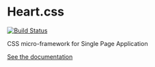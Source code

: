 Heart.css
=====

[![Build Status](https://travis-ci.org/Freddy03h/heart.css.png?branch=master)](https://travis-ci.org/Freddy03h/heart.css)

CSS micro-framework for Single Page Application

[See the documentation](http://freddy03h.github.io/heart.css/)
